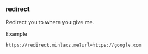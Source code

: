 ### redirect
Redirect you to where you give me.

Example
```
https://redirect.minlaxz.me?url=https://google.com
```
